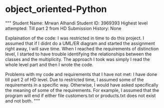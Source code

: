 # object_oriented-Python
"""
Student Name: Mrwan Alhandi
Student ID: 3969393
Highest level attempted: Till part 2 from HD
Submission History: None

Explaination of the code: I was restricted in time to do this project. I assumed that if I didnt do a UML/ER diagram and started the assignment right away, I will save time. When I reached the requirements of distinction level, I started to have trouble identifying the relationships between the classes and the multiplicity. The approach I took was simply I read the whole level part and then I wrote the code.

Problems with my code and requirements that I have not met: I have done till part 2 of HD level. Due to restricted time, I assumed some of the requirements in a specific way. Otherwise, I would have asked specifically the meaning of some of the requirements. For example, I assumed that the program will end if either file customers.txt or products.txt does not exist and not both.
"""
